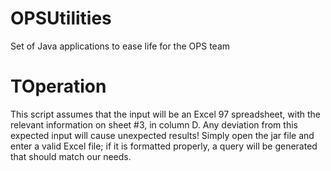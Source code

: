 # OPSUtilities
Set of Java applications to ease life for the OPS team

# TOperation
This script assumes that the input will be an Excel 97 spreadsheet, with the relevant information on sheet #3, in column D. Any deviation from this expected input will cause unexpected results!
Simply open the jar file and enter a valid Excel file; if it is formatted properly, a query will be generated that should match our needs.
